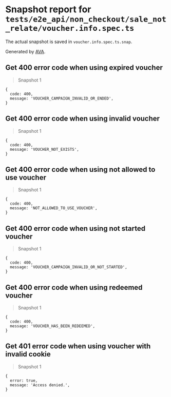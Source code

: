 # Snapshot report for `tests/e2e_api/non_checkout/sale_not_relate/voucher.info.spec.ts`

The actual snapshot is saved in `voucher.info.spec.ts.snap`.

Generated by [AVA](https://ava.li).

## Get 400 error code when using expired voucher

> Snapshot 1

    {
      code: 400,
      message: 'VOUCHER_CAMPAIGN_INVALID_OR_ENDED',
    }

## Get 400 error code when using invalid voucher

> Snapshot 1

    {
      code: 400,
      message: 'VOUCHER_NOT_EXISTS',
    }

## Get 400 error code when using not allowed to use voucher 

> Snapshot 1

    {
      code: 400,
      message: 'NOT_ALLOWED_TO_USE_VOUCHER',
    }

## Get 400 error code when using not started voucher

> Snapshot 1

    {
      code: 400,
      message: 'VOUCHER_CAMPAIGN_INVALID_OR_NOT_STARTED',
    }

## Get 400 error code when using redeemed voucher

> Snapshot 1

    {
      code: 400,
      message: 'VOUCHER_HAS_BEEN_REDEEMED',
    }

## Get 401 error code when using voucher with invalid cookie

> Snapshot 1

    {
      error: true,
      message: 'Access denied.',
    }
